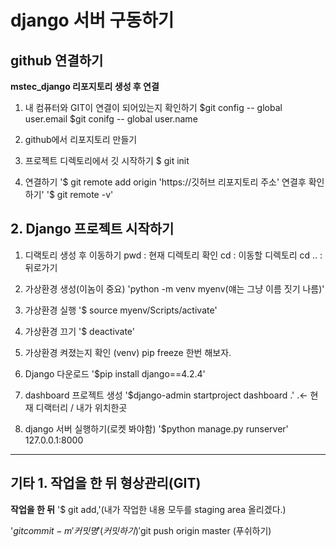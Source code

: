 # django 서버 구동하기

## github 연결하기
**mstec_django 리포지토리 생성 후 연결**
1. 내 컴퓨터와 GIT이 연결이 되어있는지 확인하기
$git config -- global user.email
$git conifg -- global user.name

2. github에서 리포지토리 만들기

3. 프로젝트 디렉토리에서 깃 시작하기
$ git init

4. 연결하기
'$ git remote add origin 'https://깃허브 리포지토리 주소'
연결후 확인하기'
'$ git remote -v'


## 2. Django 프로젝트 시작하기
1. 디랙토리 생성 후 이동하기
pwd : 현재 디렉토리 확인 
cd : 이동할 디렉토리
cd .. : 뒤로가기

2. 가상환경 생성(이놈이 중요)
'python -m venv myenv(얘는 그냥 이름 짓기 나름)'

3. 가상환경 실행
'$ source myenv/Scripts/activate'

4. 가상환경 끄기
'$ deactivate'

5. 가상환경 켜졌는지 확인 (venv) pip freeze 한번 해보자.

6. Django 다운로드
'$pip install django==4.2.4'

7. dashboard 프로젝트 생성
'$django-admin startproject dashboard .'  .<- 현재 디랙터리 / 내가 위치한곳

8. django 서버 실행하기(로켓 봐야함)
'$python manage.py runserver'
127.0.0.1:8000

-------------------------

## 기타 1. 작업을 한 뒤 형상관리(GIT)

**작업을 한 뒤**
'$ git add,'(내가 작업한 내용 모두를 staging area 올리겠다.)

'$git commit -m '커밋명' (커밋하기)
'$git push origin master (푸쉬하기)